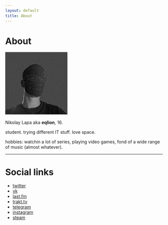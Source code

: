 ```yaml
---
layout: default
title: About
---
```


# About

![avatar](avatar.jpg)

Nikolay Lapa aka **eqlion**, 16.

student. trying different IT stuff. love space.

hobbies: watchin a lot of series, playing video games, fond of a wide range of music (almost whatever).

---

# Social links

* [twitter](https://twitter.com/eqli0n)
* [vk](https://vk.com/eqlion)
* [last.fm](http://last.fm/user/eqlion)
* [trakt.tv](https://trakt.tv/users/eqlion)
* [telegram](https://telegram.me/eqlion)
* [instagram](http://instagr.am/eqlion)
* [steam](http://steamcommunity.com/id/eqlion)
